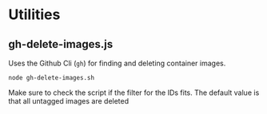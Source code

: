 # Utilities

## gh-delete-images.js
Uses the Github Cli (`gh`) for finding and deleting container images. 

```
node gh-delete-images.sh
```
Make sure to check the script if the filter for the IDs fits. The default value is that all untagged images are deleted
